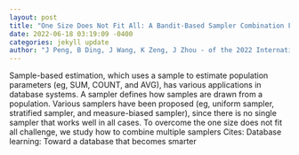 ```yaml
--- 
layout: post 
title: "One Size Does Not Fit All: A Bandit-Based Sampler Combination Framework with Theoretical Guarantees" 
date: 2022-06-18 03:19:09 -0400 
categories: jekyll update 
author: "J Peng, B Ding, J Wang, K Zeng, J Zhou - of the 2022 International Conference on , 2022" 
--- 
```

Sample-based estimation, which uses a sample to estimate population parameters (eg, SUM, COUNT, and AVG), has various applications in database systems. A sampler defines how samples are drawn from a population. Various samplers have been proposed (eg, uniform sampler, stratified sampler, and measure-biased sampler), since there is no single sampler that works well in all cases. To overcome the one size does not fit all challenge, we study how to combine multiple samplers Cites: Database learning: Toward a database that becomes smarter